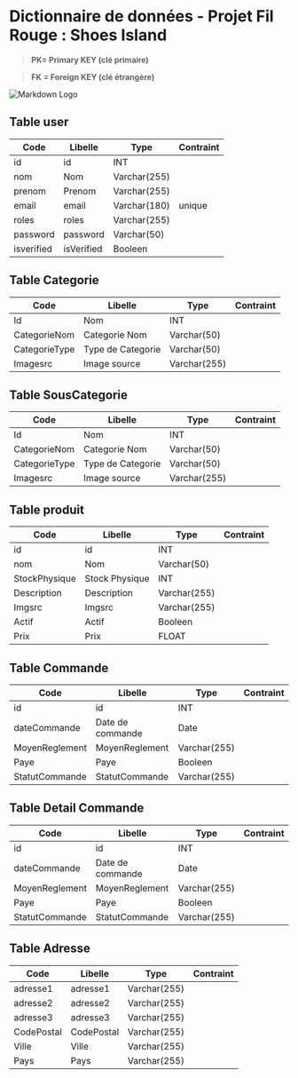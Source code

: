 # Dictionnaire de données - Projet Fil Rouge : Shoes Island

> **PK= Primary KEY (clé primaire)**

> **FK = Foreign KEY (clé étrangère)**


![Markdown Logo](https://i.ibb.co/k5jWVcB/Screnn-Shot-Looping-MCD.png)



 ## Table user

| Code        | Libelle         | Type           | Contraint|
| -           | -               | -              | -        |
| id          | id              | INT            |          |
| nom         | Nom             | Varchar(255)   |          |
| prenom      | Prenom          | Varchar(255)   |          |
| email       | email           | Varchar(180)   | unique   |
| roles       | roles           | Varchar(255)   |          |
| password    | password        | Varchar(50)    |          |
| isverified | isVerified       | Booleen        |          |



 ## Table Categorie 

| Code            | Libelle           | Type           | Contraint|
| -----------   | ---------------     | -------------- | -------- |
| Id            | Nom                 |INT             |          |
| CategorieNom  | Categorie Nom       |Varchar(50)     |          |
| CategorieType | Type de Categorie   |Varchar(50)     |          |
| Imagesrc      | Image source        |Varchar(255)    |          |




 ## Table SousCategorie

| Code            | Libelle           | Type           | Contraint|
| -----------   | ---------------     | -------------- | -------- |
| Id            | Nom                 |INT             |          |
| CategorieNom  | Categorie Nom       |Varchar(50)     |          |
| CategorieType | Type de Categorie   |Varchar(50)     |          |
| Imagesrc      | Image source        |Varchar(255)    |          |


 ## Table produit

| Code          | Libelle         | Type           | Contraint|
| -             | -               | -              | -        |
| id            | id              | INT |          |
| nom           | Nom             | Varchar(50)    |          |
| StockPhysique | Stock Physique  | INT            |          |
| Description   | Description     | Varchar(255)   |          |
| Imgsrc        | Imgsrc          | Varchar(255)   |          |
| Actif         | Actif           | Booleen        |          |
| Prix          | Prix            | FLOAT          |          |

 ## Table Commande

| Code           | Libelle          | Type           | Contraint|
| -              | -                | -              | -        |
| id             | id               | INT            |          |
| dateCommande   | Date de commande | Date           |          |
| MoyenReglement | MoyenReglement   | Varchar(255)   |          |
| Paye           | Paye             | Booleen        |          |
| StatutCommande | StatutCommande   | Varchar(255)   |          |


## Table Detail Commande

| Code           | Libelle          | Type           | Contraint|
| -              | -                | -              | -        |
| id             | id               | INT            |          |
| dateCommande   | Date de commande | Date           |          |
| MoyenReglement | MoyenReglement   | Varchar(255)   |          |
| Paye           | Paye             | Booleen        |          |
| StatutCommande | StatutCommande   | Varchar(255)   |          |

## Table Adresse

| Code           | Libelle          | Type           | Contraint|
| -              | -                | -              | -        |
| adresse1       | adresse1         | Varchar(255)   |          |
| adresse2       | adresse2         | Varchar(255)   |          |
| adresse3       | adresse3         | Varchar(255)   |          |
| CodePostal     | CodePostal       | Varchar(255)   |          |
| Ville          | Ville            | Varchar(255)   |          |
| Pays           | Pays             | Varchar(255)   |          |


